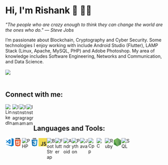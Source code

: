# Hi, I'm Rishank :wave: :technologist:
_"The people who are crazy enough to think they can change the world are the ones who do." — Steve Jobs_

I’m passionate about Blockchain, Cryptography and Cyber Security. Some technologies I enjoy working with include Android Studio (Flutter), LAMP Stack (Linux, Apache, MySQL, PHP) and Adobe Photoshop. My area of knowledge includes Software Engineering, Networks and Communication, and Data Science. 
<br><br>
![](https://komarev.com/ghpvc/?username=RishankPratik&color=blue)
<br><br>

## Connect with me:

[<img align="left" alt="LinkedIn" width="22px" src="https://www.flaticon.com/svg/static/icons/svg/174/174857.svg" />][linkedin]
[<img align="left" alt="Instagram" width="22px" src="https://www.flaticon.com/svg/static/icons/svg/174/174855.svg" />][instagram]
[<img align="left" alt="Instagram" width="22px" src="https://www.flaticon.com/svg/static/icons/svg/145/145802.svg" />][facebook]
[<img align="left" alt="Instagram" width="22px" src="https://1.bp.blogspot.com/-ULT9oDhqr24/XJYCrttOEpI/AAAAAAAAJYE/inXHXlzblBI3SbcGpiUj4TMNj-E8uPlaQCK4BGAYYCw/s1600/logo%2Bhackerrank%2Bicon.png" />][hackerrank]
<br><br>

## Languages and Tools:
<img align="left" alt="Visual Studio Code" width="26px" src="https://raw.githubusercontent.com/github/explore/80688e429a7d4ef2fca1e82350fe8e3517d3494d/topics/visual-studio-code/visual-studio-code.png" />
<img align="left" alt="HTML5" width="26px" src="https://raw.githubusercontent.com/github/explore/80688e429a7d4ef2fca1e82350fe8e3517d3494d/topics/html/html.png" />
<img align="left" alt="PHP" width="26px" src="https://raw.githubusercontent.com/jmnote/z-icons/master/svg/php.svg" />
<img align="left" alt="CSS3" width="26px" src="https://raw.githubusercontent.com/github/explore/80688e429a7d4ef2fca1e82350fe8e3517d3494d/topics/css/css.png" />
<img align="left" alt="JavaScript" width="26px" src="https://raw.githubusercontent.com/github/explore/80688e429a7d4ef2fca1e82350fe8e3517d3494d/topics/javascript/javascript.png" />
<img align="left" alt="BootStrap" width="26px" src="https://raw.githubusercontent.com/jmnote/z-icons/master/svg/bootstrap.svg" />
<img align="left" alt="Flutter" width="26px" src="https://res.cloudinary.com/startup-grind/image/upload/c_fill,dpr_2.0,f_auto,g_center,h_500,q_auto:good,w_500/v1/gcs/platform-data-dsc/events/flutter-icon.png" />
<img align="left" alt="Android" width="26px" src="https://www.flaticon.com/svg/static/icons/svg/174/174836.svg" />
<img align="left" alt="Python" width="26px" src="https://raw.githubusercontent.com/rhoit/mode-icons/dump/icons/python.png" />
<img align="left" alt="Java" width="26px" src="https://raw.githubusercontent.com/jmnote/z-icons/master/svg/java.svg" />
<img align="left" alt="Cpp" width="26px" src="https://raw.githubusercontent.com/jmnote/z-icons/master/svg/cpp.svg" />
<img align="left" alt="C" width="26px" src="https://raw.githubusercontent.com/jmnote/z-icons/master/svg/c.svg" />
<img align="left" alt="Ruby" width="26px" src="https://raw.githubusercontent.com/jmnote/z-icons/master/svg/ruby.svg" />
<img align="left" alt="Node.js" width="26px" src="https://raw.githubusercontent.com/github/explore/80688e429a7d4ef2fca1e82350fe8e3517d3494d/topics/nodejs/nodejs.png" />
<img align="left" alt="SQL" width="26px" src="https://icon-library.com/images/sql-icon/sql-icon-8.jpg" />
<br><br>

[instagram]: https://www.instagram.com/rishank_pratik/
[linkedin]: https://www.linkedin.com/in/rishank-pratik-9b1a35129/
[facebook]: https://www.facebook.com/rishank.221b/
[hackerrank]: https://www.hackerrank.com/rishankp22
